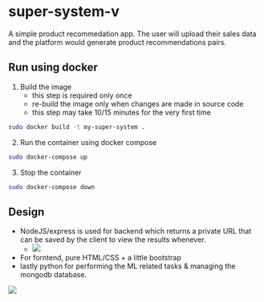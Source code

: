 # super-system-v

A simple product recommedation app. The user will upload their sales data and the platform would generate product recommendations pairs.

## Run using docker

1. Build the image
   - this step is required only once
   - re-build the image only when changes are made in source code
   - this step may take 10/15 minutes for the very first time

```bash
sudo docker build -t my-super-system .
```

2. Run the container using docker compose

```bash
sudo docker-compose up
```

3. Stop the container

```bash
sudo docker-compose down
```

## Design

- NodeJS/express is used for backend which returns a private URL that can be saved by the client to view the results whenever.
  - ![](https://i.imgur.com/91myxta.png)
- For forntend, pure HTML/CSS + a little bootstrap
- lastly python for performing the ML related tasks & managing the mongodb database.

![](https://i.imgur.com/Q4NHyhw.png)
